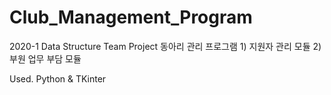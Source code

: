 # Club_Management_Program
2020-1 Data Structure Team Project
동아리 관리 프로그램 1) 지원자 관리 모듈 2) 부원 업무 부담 모듈

Used. Python & TKinter
